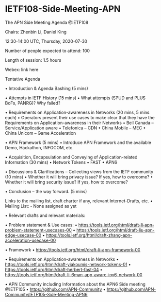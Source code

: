 # IETF108-Side-Meeting-APN
The APN Side Meeting Agenda @IETF108

Chairs: Zhenbin Li, Daniel King

12:30-14:00 UTC, Thursday, 2020-07-30

Number of people expected to attend: 100

Length of session: 1.5 hours

Webex: link here

Tentative Agenda

•	Introduction & Agenda Bashing (5 mins)

•	Attempts in IETF History (15 mins)
  •	What attempts (SPUD and PLUS BoFs, PANRG)? Why failed?

•	Requirements on Application-awareness in Networks (20 mins, 5 mins each)
  •	Operators present their use cases to make clear that they have the Requirements on Application-awareness in their Networks
  •	Bell Canada – Service/Application aware
  •	Telefonica – CDN
  •	China Mobile – MEC
  •	China Unicom – Game Acceleration

•	APN Framework (5 mins)
  •	Introduce APN Framework and the available Demo, Hackathon, INFOCOM, etc.

•	Acquisition, Encapsulation and Conveying of Application-related Information (30 mins) 
  •	Network Tokens
  •	FAST 
  •	APN6

•	Discussions & Clarifications – Collecting views from the IETF community (10 mins)
  •	Whether it will bring privacy issue? If yes, how to overcome?
  •	Whether it will bring security issue? If yes, how to overcome?

•	Conclusion – the way forward. (5 mins)

Links to the mailing list, draft charter if any, relevant Internet-Drafts, etc.
•	Mailing List: - None assigned as yet

•	Relevant drafts and relevant materials: 

•	Problem statement & Use cases: 
  •	https://tools.ietf.org/html/draft-li-apn-problem-statement-usecases-00
  •	https://tools.ietf.org/html/draft-liu-apn-edge-usecase-00
  •	https://tools.ietf.org/html/draft-zhang-apn-acceleration-usecase-00

•	Framework
  •	https://tools.ietf.org/html/draft-li-apn-framework-00

•	Requirements on Application-awareness in Networks
  •	https://tools.ietf.org/html/draft-yiakoumis-network-tokens-01
  •	https://tools.ietf.org/html/draft-herbert-fast-04
  •	https://tools.ietf.org/html/draft-li-6man-app-aware-ipv6-network-00

•	APN Community including Information about the APN6 Side meeting @IETF105
  •	https://github.com/APN-Community
  •	https://github.com/APN-Community/IETF105-Side-Meeting-APN6

